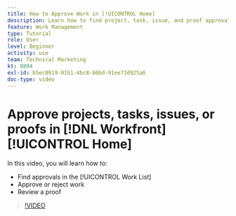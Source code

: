 ```yaml
---
title: How to Approve Work in [!UICONTROL Home]
description: Learn how to find project, task, issue, and proof approval requests in the [!UICONTROL Work List], then approve or reject the work in [!DNL  Workfront].
feature: Work Management
type: Tutorial
role: User
level: Beginner
activity: use
team: Technical Marketing
kt: 8804
exl-id: b5ec0919-01b1-4bc8-86bd-91ee73d925a6
doc-type: video
---
```

# Approve projects, tasks, issues, or proofs in [!DNL Workfront] [!UICONTROL Home]

In this video, you will learn how to:

* Find approvals in the [!UICONTROL Work List]
* Approve or reject work
* Review a proof

>[!VIDEO](https://video.tv.adobe.com/v/335105/?quality=12)

<!---
learn more URLs
--->
